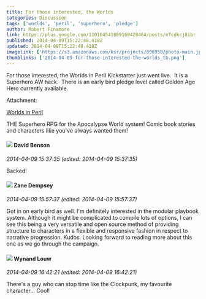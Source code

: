 ```yaml
---
title: For those interested, the Worlds
categories: Discussion
tags: ['worlds', 'peril', 'superhero', 'pledge']
author: Robert Finamore
link: https://plus.google.com/110164541089160428464/posts/eTcdkcj8ibr
published: 2014-04-09T15:22:48.418Z
updated: 2014-04-09T15:22:48.418Z
imagelink: ['https://s3.amazonaws.com/ksr/projects/896950/photo-main.jpg?1394329928']
thumblinks: ['2014-04-09-for-those-interested-the-worlds_tb.png']
---
```


For those interested, the Worlds in Peril Kickstarter just went live.  It is a Superhero AW hack.  There is an early bird pledge level called Golden Age Hero currently available.


Attachment:

<a href='https://www.kickstarter.com/projects/63676387/worlds-in-peril'>Worlds in Peril</a>


THE Superhero RPG for the Apocalypse World system! Comic book stories and characters like you've always wanted them!
<div id='comment z120ypz52tfbytyiz04ciftyawnrgdaqdpw0k'>
  <h4><img src='{{site.baseurl}}//images/avatars/112061948037312301151_photo.jpg'> David Benson</h4>
      <p><cite>2014-04-09 15:37:35 (edited: 2014-04-09 15:37:35)</cite></p>
        <p>Backed!</p>
</div>
        

<div id='comment z120ypz52tfbytyiz04ciftyawnrgdaqdpw0k'>
  <h4><img src='{{site.baseurl}}//images/avatars/107758473682577038730_photo.jpg'> Zane Dempsey</h4>
      <p><cite>2014-04-09 15:57:37 (edited: 2014-04-09 15:57:37)</cite></p>
        <p>Got in on early bird as well. I&#39;m definitely interested in the modular playbook system. Although it might be complicated to compile lots of options, I can see this being a very versatile and open source method of providing structure to characters in a flexible and responsive fashion in respect to narrative progression. Kudos. Looking forward to reading more about this one as we go through the campaign.</p>
</div>
        

<div id='comment z120ypz52tfbytyiz04ciftyawnrgdaqdpw0k'>
  <h4><img src='{{site.baseurl}}//images/avatars/111256963556395023796_photo.jpg'> Wynand Louw</h4>
      <p><cite>2014-04-09 16:42:21 (edited: 2014-04-09 16:42:21)</cite></p>
        <p>There&#39;s a guy who can stop time like the Clockpunk, my favourite character... Cool!</p>
</div>
        